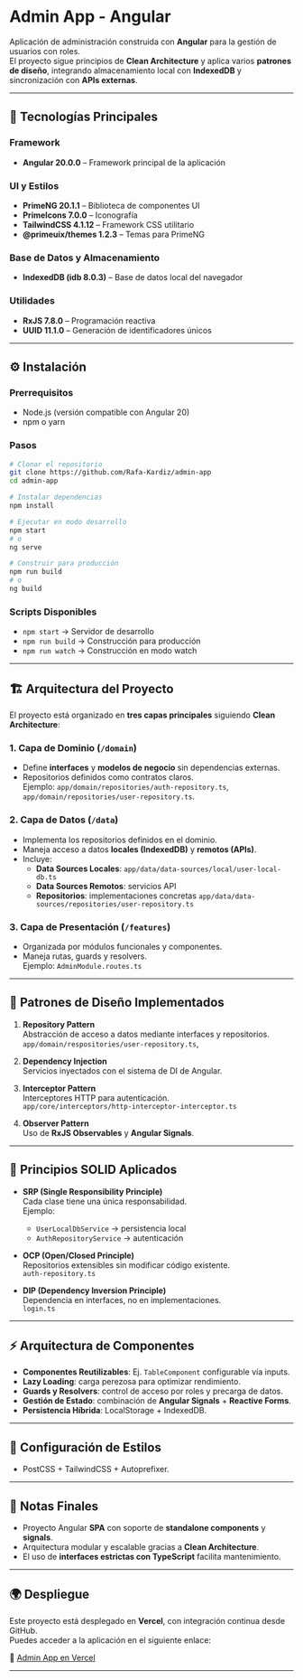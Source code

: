 # Admin App - Angular

Aplicación de administración construida con **Angular** para la gestión de usuarios con roles.  
El proyecto sigue principios de **Clean Architecture** y aplica varios **patrones de diseño**, integrando almacenamiento local con **IndexedDB** y sincronización con **APIs externas**.

---

## 🚀 Tecnologías Principales

### Framework
- **Angular 20.0.0** – Framework principal de la aplicación 

### UI y Estilos
- **PrimeNG 20.1.1** – Biblioteca de componentes UI 
- **PrimeIcons 7.0.0** – Iconografía 
- **TailwindCSS 4.1.12** – Framework CSS utilitario 
- **@primeuix/themes 1.2.3** – Temas para PrimeNG

### Base de Datos y Almacenamiento
- **IndexedDB (idb 8.0.3)** – Base de datos local del navegador 

### Utilidades
- **RxJS 7.8.0** – Programación reactiva 
- **UUID 11.1.0** – Generación de identificadores únicos 

---

## ⚙️ Instalación

### Prerrequisitos
- Node.js (versión compatible con Angular 20)
- npm o yarn

### Pasos
```bash
# Clonar el repositorio
git clone https://github.com/Rafa-Kardiz/admin-app
cd admin-app

# Instalar dependencias
npm install

# Ejecutar en modo desarrollo
npm start
# o
ng serve

# Construir para producción
npm run build
# o
ng build
```

### Scripts Disponibles
- `npm start` → Servidor de desarrollo
- `npm run build` → Construcción para producción
- `npm run watch` → Construcción en modo watch

---

## 🏗️ Arquitectura del Proyecto

El proyecto está organizado en **tres capas principales** siguiendo **Clean Architecture**:

### 1. Capa de Dominio (`/domain`)
- Define **interfaces** y **modelos de negocio** sin dependencias externas.  
- Repositorios definidos como contratos claros.  
  Ejemplo: `app/domain/repositories/auth-repository.ts`, `app/domain/repositories/user-repository.ts`.

### 2. Capa de Datos (`/data`)
- Implementa los repositorios definidos en el dominio.  
- Maneja acceso a datos **locales (IndexedDB)** y **remotos (APIs)**.
- Incluye:
  - **Data Sources Locales**: `app/data/data-sources/local/user-local-db.ts`
  - **Data Sources Remotos**: servicios API
  - **Repositorios**: implementaciones concretas `app/data/data-sources/repositories/user-repository.ts`

### 3. Capa de Presentación (`/features`)
- Organizada por módulos funcionales y componentes.
- Maneja rutas, guards y resolvers.  
  Ejemplo: `AdminModule.routes.ts`

---

## 🧩 Patrones de Diseño Implementados

1. **Repository Pattern**  
   Abstracción de acceso a datos mediante interfaces y repositorios.  
   `app/domain/respositories/user-repository.ts`,

2. **Dependency Injection**  
   Servicios inyectados con el sistema de DI de Angular.

3. **Interceptor Pattern**  
   Interceptores HTTP para autenticación.  
   `app/core/interceptors/http-interceptor-interceptor.ts`

4. **Observer Pattern**  
   Uso de **RxJS Observables** y **Angular Signals**.

---

## 🧱 Principios SOLID Aplicados

- **SRP (Single Responsibility Principle)**  
  Cada clase tiene una única responsabilidad.  
  Ejemplo:  
  - `UserLocalDbService` → persistencia local  
  - `AuthRepositoryService` → autenticación  

- **OCP (Open/Closed Principle)**  
  Repositorios extensibles sin modificar código existente.  
  `auth-repository.ts`

- **DIP (Dependency Inversion Principle)**  
  Dependencia en interfaces, no en implementaciones.  
  `login.ts`

---

## ⚡ Arquitectura de Componentes

- **Componentes Reutilizables**: Ej. `TableComponent` configurable vía inputs.  
- **Lazy Loading**: carga perezosa para optimizar rendimiento.  
- **Guards y Resolvers**: control de acceso por roles y precarga de datos.  
- **Gestión de Estado**: combinación de **Angular Signals** + **Reactive Forms**.  
- **Persistencia Híbrida**: LocalStorage + IndexedDB.  

---

## 🎨 Configuración de Estilos
- PostCSS + TailwindCSS + Autoprefixer.

---

## 📌 Notas Finales
- Proyecto Angular **SPA** con soporte de **standalone components** y **signals**.  
- Arquitectura modular y escalable gracias a **Clean Architecture**.  
- El uso de **interfaces estrictas con TypeScript** facilita mantenimiento.

---


## 🌍 Despliegue

Este proyecto está desplegado en **Vercel**, con integración continua desde GitHub.  
Puedes acceder a la aplicación en el siguiente enlace:  

🔗 [Admin App en Vercel](https://admin-app-three-pink.vercel.app/login)

---

